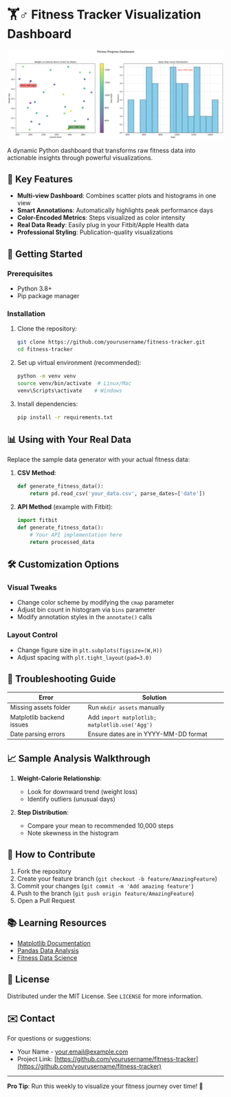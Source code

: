 # 🏋️♂️ Fitness Tracker Visualization Dashboard

![Dashboard Preview](assets/fitness_dashboard.png)

A dynamic Python dashboard that transforms raw fitness data into actionable insights through powerful visualizations.

## 🌟 Key Features

- **Multi-view Dashboard**: Combines scatter plots and histograms in one view
- **Smart Annotations**: Automatically highlights peak performance days
- **Color-Encoded Metrics**: Steps visualized as color intensity
- **Real Data Ready**: Easily plug in your Fitbit/Apple Health data
- **Professional Styling**: Publication-quality visualizations

## 🚀 Getting Started

### Prerequisites
- Python 3.8+
- Pip package manager

### Installation
1. Clone the repository:
   ```bash
   git clone https://github.com/yourusername/fitness-tracker.git
   cd fitness-tracker
   ```

2. Set up virtual environment (recommended):
   ```bash
   python -m venv venv
   source venv/bin/activate  # Linux/Mac
   venv\Scripts\activate    # Windows
   ```

3. Install dependencies:
   ```bash
   pip install -r requirements.txt
   ```

## 📊 Using with Your Real Data

Replace the sample data generator with your actual fitness data:

1. **CSV Method**:
   ```python
   def generate_fitness_data():
       return pd.read_csv('your_data.csv', parse_dates=['date'])
   ```

2. **API Method** (example with Fitbit):
   ```python
   import fitbit
   def generate_fitness_data():
       # Your API implementation here
       return processed_data
   ```

## 🛠️ Customization Options

### Visual Tweaks
- Change color scheme by modifying the `cmap` parameter
- Adjust bin count in histogram via `bins` parameter
- Modify annotation styles in the `annotate()` calls

### Layout Control
- Change figure size in `plt.subplots(figsize=(W,H))`
- Adjust spacing with `plt.tight_layout(pad=3.0)`

## 🐛 Troubleshooting Guide

| Error | Solution |
|-------|----------|
| Missing assets folder | Run `mkdir assets` manually |
| Matplotlib backend issues | Add `import matplotlib; matplotlib.use('Agg')` |
| Date parsing errors | Ensure dates are in YYYY-MM-DD format |

## 📈 Sample Analysis Walkthrough

1. **Weight-Calorie Relationship**:
   - Look for downward trend (weight loss)
   - Identify outliers (unusual days)

2. **Step Distribution**:
   - Compare your mean to recommended 10,000 steps
   - Note skewness in the histogram

## 🤝 How to Contribute

1. Fork the repository
2. Create your feature branch (`git checkout -b feature/AmazingFeature`)
3. Commit your changes (`git commit -m 'Add amazing feature'`)
4. Push to the branch (`git push origin feature/AmazingFeature`)
5. Open a Pull Request

## 📚 Learning Resources

- [Matplotlib Documentation](https://matplotlib.org/stable/contents.html)
- [Pandas Data Analysis](https://pandas.pydata.org/docs/)
- [Fitness Data Science](https://towardsdatascience.com/tagged/fitness-analytics)

## 📜 License

Distributed under the MIT License. See `LICENSE` for more information.

## ✉️ Contact

For questions or suggestions:
- Your Name - your.email@example.com
- Project Link: [https://github.com/yourusername/fitness-tracker](https://github.com/yourusername/fitness-tracker)

---

**Pro Tip**: Run this weekly to visualize your fitness journey over time! 📅
```

